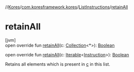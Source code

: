 //[Kores](../../../index.md)/[com.koresframework.kores](../index.md)/[ListInstructions](index.md)/[retainAll](retain-all.md)

# retainAll

[jvm]\
open override fun [retainAll](retain-all.md)(c: [Collection](https://kotlinlang.org/api/latest/jvm/stdlib/kotlin.collections/-collection/index.html)<*>): [Boolean](https://kotlinlang.org/api/latest/jvm/stdlib/kotlin/-boolean/index.html)

open override fun [retainAll](retain-all.md)(c: [Iterable](https://kotlinlang.org/api/latest/jvm/stdlib/kotlin.collections/-iterable/index.html)<[Instruction](../-instruction/index.md)>): [Boolean](https://kotlinlang.org/api/latest/jvm/stdlib/kotlin/-boolean/index.html)

Retains all elements which is present in [c](retain-all.md) in this list.
